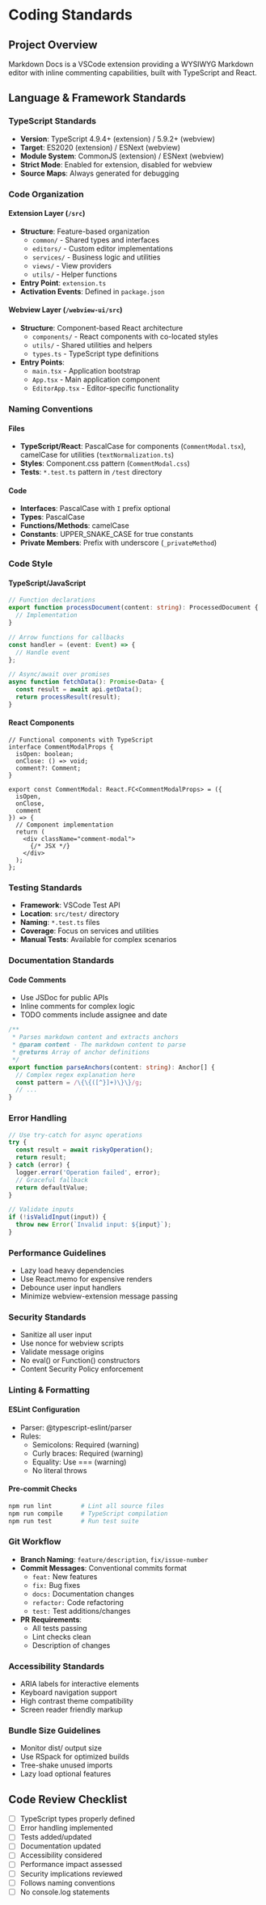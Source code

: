 # Coding Standards

## Project Overview

Markdown Docs is a VSCode extension providing a WYSIWYG Markdown editor with inline commenting capabilities, built with TypeScript and React.

## Language & Framework Standards

### TypeScript Standards

* **Version**: TypeScript 4.9.4+ (extension) / 5.9.2+ (webview)
* **Target**: ES2020 (extension) / ESNext (webview)
* **Module System**: CommonJS (extension) / ESNext (webview)
* **Strict Mode**: Enabled for extension, disabled for webview
* **Source Maps**: Always generated for debugging

### Code Organization

#### Extension Layer (`/src`)

* **Structure**: Feature-based organization
  * `common/` - Shared types and interfaces
  * `editors/` - Custom editor implementations
  * `services/` - Business logic and utilities
  * `views/` - View providers
  * `utils/` - Helper functions
* **Entry Point**: `extension.ts`
* **Activation Events**: Defined in `package.json`

#### Webview Layer (`/webview-ui/src`)

* **Structure**: Component-based React architecture
  * `components/` - React components with co-located styles
  * `utils/` - Shared utilities and helpers
  * `types.ts` - TypeScript type definitions
* **Entry Points**:
  * `main.tsx` - Application bootstrap
  * `App.tsx` - Main application component
  * `EditorApp.tsx` - Editor-specific functionality

### Naming Conventions

#### Files

* **TypeScript/React**: PascalCase for components (`CommentModal.tsx`), camelCase for utilities (`textNormalization.ts`)
* **Styles**: Component.css pattern (`CommentModal.css`)
* **Tests**: `*.test.ts` pattern in `/test` directory

#### Code

* **Interfaces**: PascalCase with `I` prefix optional
* **Types**: PascalCase
* **Functions/Methods**: camelCase
* **Constants**: UPPER\_SNAKE\_CASE for true constants
* **Private Members**: Prefix with underscore (`_privateMethod`)

### Code Style

#### TypeScript/JavaScript

```typescript
// Function declarations
export function processDocument(content: string): ProcessedDocument {
  // Implementation
}

// Arrow functions for callbacks
const handler = (event: Event) => {
  // Handle event
};

// Async/await over promises
async function fetchData(): Promise<Data> {
  const result = await api.getData();
  return processResult(result);
}
```

#### React Components

```tsx
// Functional components with TypeScript
interface CommentModalProps {
  isOpen: boolean;
  onClose: () => void;
  comment?: Comment;
}

export const CommentModal: React.FC<CommentModalProps> = ({ 
  isOpen, 
  onClose, 
  comment 
}) => {
  // Component implementation
  return (
    <div className="comment-modal">
      {/* JSX */}
    </div>
  );
};
```

### Testing Standards

* **Framework**: VSCode Test API
* **Location**: `src/test/` directory
* **Naming**: `*.test.ts` files
* **Coverage**: Focus on services and utilities
* **Manual Tests**: Available for complex scenarios

### Documentation Standards

#### Code Comments

* Use JSDoc for public APIs
* Inline comments for complex logic
* TODO comments include assignee and date

```typescript
/**
 * Parses markdown content and extracts anchors
 * @param content - The markdown content to parse
 * @returns Array of anchor definitions
 */
export function parseAnchors(content: string): Anchor[] {
  // Complex regex explanation here
  const pattern = /\{\{([^}]+)\}\}/g;
  // ...
}
```

### Error Handling

```typescript
// Use try-catch for async operations
try {
  const result = await riskyOperation();
  return result;
} catch (error) {
  logger.error('Operation failed', error);
  // Graceful fallback
  return defaultValue;
}

// Validate inputs
if (!isValidInput(input)) {
  throw new Error(`Invalid input: ${input}`);
}
```

### Performance Guidelines

* Lazy load heavy dependencies
* Use React.memo for expensive renders
* Debounce user input handlers
* Minimize webview-extension message passing

### Security Standards

* Sanitize all user input
* Use nonce for webview scripts
* Validate message origins
* No eval() or Function() constructors
* Content Security Policy enforcement

### Linting & Formatting

#### ESLint Configuration

* Parser: @typescript-eslint/parser
* Rules:
  * Semicolons: Required (warning)
  * Curly braces: Required (warning)
  * Equality: Use \=\=\= (warning)
  * No literal throws

#### Pre-commit Checks

```bash
npm run lint        # Lint all source files
npm run compile     # TypeScript compilation
npm run test        # Run test suite
```

### Git Workflow

* **Branch Naming**: `feature/description`, `fix/issue-number`
* **Commit Messages**: Conventional commits format
  * `feat:` New features
  * `fix:` Bug fixes
  * `docs:` Documentation changes
  * `refactor:` Code refactoring
  * `test:` Test additions/changes
* **PR Requirements**:
  * All tests passing
  * Lint checks clean
  * Description of changes

### Accessibility Standards

* ARIA labels for interactive elements
* Keyboard navigation support
* High contrast theme compatibility
* Screen reader friendly markup

### Bundle Size Guidelines

* Monitor dist/ output size
* Use RSpack for optimized builds
* Tree-shake unused imports
* Lazy load optional features

## Code Review Checklist

* [ ] TypeScript types properly defined
* [ ] Error handling implemented
* [ ] Tests added/updated
* [ ] Documentation updated
* [ ] Accessibility considered
* [ ] Performance impact assessed
* [ ] Security implications reviewed
* [ ] Follows naming conventions
* [ ] No console.log statements